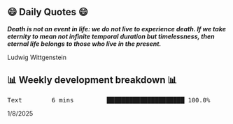 ## 😄 Daily Quotes 😄

_**Death is not an event in life: we do not live to experience death. If we take eternity to mean not infinite temporal duration but timelessness, then eternal life belongs to those who live in the present.**_

Ludwig Wittgenstein



## 📊 Weekly development breakdown 📊

<pre>Text        6 mins         █████████████████████ 100.0%</pre>

1/8/2025